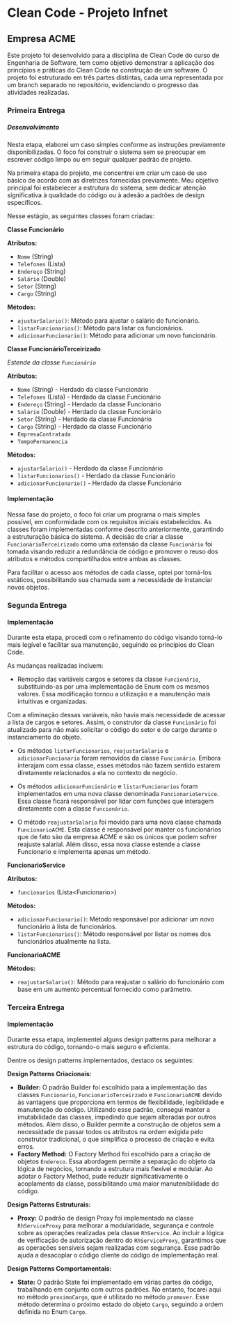 

# Clean Code - Projeto Infnet

## Empresa ACME

Este projeto foi desenvolvido para a disciplina de Clean Code do curso de Engenharia de Software, tem como objetivo demonstrar a aplicação dos princípios e práticas do Clean Code na construção de um software. O projeto foi estruturado em três partes distintas, cada uma representada por um branch separado no repositório, evidenciando o progresso das atividades realizadas.

### Primeira Entrega
##### Desenvolvimento
Nesta etapa, elaborei um caso simples conforme as instruções previamente disponibilizadas. O foco foi construir o sistema sem se preocupar em escrever código limpo ou em seguir qualquer padrão de projeto.

Na primeira etapa do projeto, me concentrei em criar um caso de uso básico de acordo com as diretrizes fornecidas previamente. Meu objetivo principal foi estabelecer a estrutura do sistema, sem dedicar atenção significativa à qualidade do código ou à adesão a padrões de design específicos.

Nesse estágio, as seguintes classes foram criadas:
	 
**Classe Funcionário**

**Atributos:**
- `Nome` (String)
- `Telefones` (Lista)
- `Endereço` (String)
- `Salário` (Double)
- `Setor` (String)
- `Cargo` (String)

**Métodos:**
- `ajustarSalario()`: Método para ajustar o salário do funcionário.
- `listarFuncionarios()`: Método para listar os funcionários.
- `adicionarFuncionario()`: Método para adicionar um novo funcionário.

**Classe FuncionárioTerceirizado**

*Estende da classe `Funcionário`*

**Atributos:**
- `Nome` (String) - Herdado da classe Funcionário
- `Telefones` (Lista) - Herdado da classe Funcionário
- `Endereço` (String) - Herdado da classe Funcionário
- `Salário` (Double) - Herdado da classe Funcionário
- `Setor` (String) - Herdado da classe Funcionário
- `Cargo` (String) - Herdado da classe Funcionário
- `EmpresaContratada`
- `TempoPermanencia`

**Métodos:**
- `ajustarSalario()` - Herdado da classe Funcionário
- `listarFuncionarios()` - Herdado da classe Funcionário
- `adicionarFuncionario()` - Herdado da classe Funcionário
	 
#### Implementação

Nessa fase do projeto, o foco foi criar um programa o mais simples possível, em conformidade com os requisitos iniciais estabelecidos. As classes foram implementadas conforme descrito anteriormente, garantindo a estruturação básica do sistema. A decisão de criar a classe `FuncionárioTerceirizado` como uma extensão da classe `Funcionário` foi tomada visando reduzir a redundância de código e promover o reuso dos atributos e métodos compartilhados entre ambas as classes.

Para facilitar o acesso aos métodos de cada classe, optei por torná-los estáticos, possibilitando sua chamada sem a necessidade de instanciar novos objetos. 

### Segunda Entrega

#### Implementação

Durante esta etapa, procedi com o refinamento do código visando torná-lo mais legível e facilitar sua manutenção, seguindo os princípios do Clean Code. 

As mudanças realizadas incluem:

-   Remoção das variáveis cargos e setores da classe `Funcionário`, substituindo-as por uma implementação de Enum com os mesmos valores. Essa modificação tornou a utilização e a manutenção mais intuitivas e organizadas.

Com a eliminação dessas variáveis, não havia mais necessidade de acessar a lista de cargos e setores. Assim, o construtor da classe `Funcionário` foi atualizado para não mais solicitar o código do setor e do cargo durante o instanciamento do objeto.

-   Os métodos `listarFuncionarios`, `reajustarSalario` e `adicionarFuncionario` foram removidos da classe `Funcionário`. Embora interajam com essa classe, esses métodos não fazem sentido estarem diretamente relacionados a ela no contexto de negócio.
    
-   Os métodos `adicionarFuncionário` e `listarFuncionarios` foram implementados em uma nova classe denominada `FuncionarioService`. Essa classe ficará responsável por lidar com funções que interagem diretamente com a classe `Funcionário`.
    
-   O método `reajustarSalario` foi movido para uma nova classe chamada `FuncionarioACME`. Esta classe é responsável por manter os funcionários que de fato são da empresa ACME e são os únicos que podem sofrer reajuste salarial. Além disso, essa nova classe estende a classe Funcionario e implementa apenas um método.
    
	 
**FuncionarioService**

**Atributos:**
- `funcionarios` (Lista\<Funcionario\>)


**Métodos:**
- `adicionarFuncionario()`: Método responsável por adicionar um novo funcionário à lista de funcionários.
- `listarFuncionarios()`: Método responsável por listar os nomes dos funcionários atualmente na lista.

	 
**FuncionarioACME**

**Métodos:**
- `reajustarSalario()`: Método para reajustar o salário do funcionário com base em um aumento percentual fornecido como parâmetro.


### Terceira Entrega

#### Implementação

Durante essa etapa, implementei alguns design patterns para melhorar a estrutura do código, tornando-o mais seguro e eficiente.

Dentre os design patterns implementados, destaco os seguintes:

**Design Patterns Criacionais:**

-   **Builder:** O padrão Builder foi escolhido para a implementação das classes `Funcionario`, `FuncionarioTerceirzado` e `FuncionarioACME` devido às vantagens que proporciona em termos de flexibilidade, legibilidade e manutenção do código. Utilizando esse padrão, consegui manter a imutabilidade das classes, impedindo que sejam alteradas por outros métodos. Além disso, o Builder permite a construção de objetos sem a necessidade de passar todos os atributos na ordem exigida pelo construtor tradicional, o que simplifica o processo de criação e evita erros.
 - **Factory Method:** O Factory Method foi escolhido para a criação de objetos `Endereco`. Essa abordagem permite a separação do objeto da lógica de negócios, tornando a estrutura mais flexível e modular. Ao adotar o Factory Method, pude reduzir significativamente o acoplamento da classe, possibilitando uma maior  manutenibilidade do código.

**Design Patterns Estruturais:**

 - **Proxy:** O padrão de design Proxy foi implementado na classe `RhServiceProxy` para melhorar a modularidade, segurança e controle sobre as operações realizadas pela classe `RhService`. Ao incluir a lógica de verificação de autorização dentro do `RhServiceProxy`, garantimos que as operações sensíveis sejam realizadas com segurança. 
 Esse padrão  ajuda a desacoplar o código cliente do código de implementação real.

**Design Patterns Comportamentais:**
- **State:** O padrão State foi implementado em várias partes do código, trabalhando em conjunto com outros padrões. No entanto, focarei aqui no método `proximoCargo`, que é utilizado no método `promover`. Esse método determina o próximo estado do objeto `Cargo`, seguindo a ordem definida no Enum `Cargo`.
